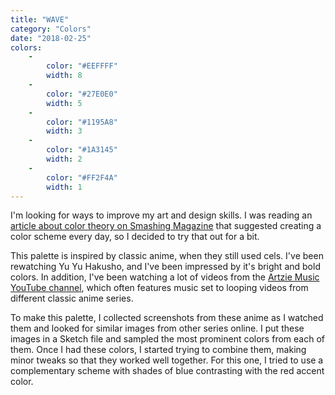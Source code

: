 ```yaml
---
title: "WAVE"
category: "Colors"
date: "2018-02-25"
colors:
    -
        color: "#EEFFFF"
        width: 8
    -
        color: "#27E0E0"
        width: 5
    -
        color: "#1195A8"
        width: 3
    -
        color: "#1A3145"
        width: 2
    -
        color: "#FF2F4A"
        width: 1
---
```


I'm looking for ways to improve my art and design skills. I was reading an [article about color theory on Smashing Magazine](https://www.smashingmagazine.com/2010/02/color-theory-for-designer-part-3-creating-your-own-color-palettes/) that suggested creating a color scheme every day, so I decided to try that out for a bit.

This palette is inspired by classic anime, when they still used cels. I've been rewatching Yu Yu Hakusho, and I've been impressed by it's bright and bold colors. In addition, I've been watching a lot of videos from the [Artzie Music YouTube channel](https://www.youtube.com/artziemusic), which often features music set to looping videos from different classic anime series.

To make this palette, I collected screenshots from these anime as I watched them and looked for similar images from other series online. I put these images in a Sketch file and sampled the most prominent colors from each of them. Once I had these colors, I started trying to combine them, making minor tweaks so that they worked well together. For this one, I tried to use a complementary scheme with shades of blue contrasting with the red accent color.

